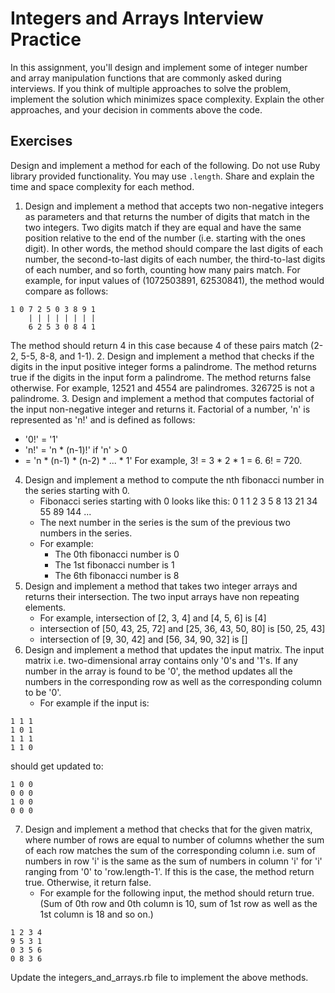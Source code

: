 # Integers and Arrays Interview Practice
In this assignment, you'll design and implement some of integer number and array manipulation functions that are commonly asked during interviews.
If you think of multiple approaches to solve the problem, implement the solution which minimizes space complexity. Explain the other approaches, and your decision in comments above the code.

## Exercises
Design and implement a method for each of the following. Do not use Ruby library provided functionality. You may use `.length`. Share and explain the time and space complexity for each method.
1. Design and implement a method that accepts two non-negative integers as parameters and that returns the number of digits that match in the two integers. Two digits match if they are equal and have the same position relative to the end of the number (i.e. starting with the ones digit). In other words, the method should compare the last digits of each number, the second-to-last digits of each number, the third-to-last digits of each number, and so forth, counting how many pairs match.
For example, for  input values of (1072503891, 62530841), the method would compare as follows:
```
1 0 7 2 5 0 3 8 9 1
    | | | | | | | |
    6 2 5 3 0 8 4 1
```
The method should return 4 in this case because 4 of these pairs match (2-2, 5-5, 8-8, and 1-1).
2. Design and implement a method that checks if the digits in the input positive integer forms a palindrome. The method returns true if the digits in the input form a palindrome. The method returns false otherwise.
For example, 12521 and 4554 are palindromes. 326725 is not a palindrome.
3. Design and implement a method that computes factorial of the input non-negative integer and returns it. Factorial of a number, 'n' is represented as 'n!' and is defined as follows:
   - '0!' = '1'
   - 'n!' = 'n * (n-1)!' if 'n' > 0
   -    = 'n * (n-1) * (n-2) * ... * 1'
For example, 3! = 3 * 2 * 1 = 6. 6! = 720.
4. Design and implement a method to compute the nth fibonacci number in the series starting with 0.
   - Fibonacci series starting with 0 looks like this: 0 1 1 2 3 5 8 13 21 34 55 89 144 ...
   - The next number in the series is the sum of the previous two numbers in the series.
   - For example:
     - The 0th fibonacci number is 0
     - The 1st fibonacci number is 1
     - The 6th fibonacci number is 8
5. Design and implement a method that takes two integer arrays and returns their intersection. The two input arrays have non repeating elements.
   - For example, intersection of [2, 3, 4] and [4, 5, 6] is [4]
   - intersection of [50, 43, 25, 72] and [25, 36, 43, 50, 80] is [50, 25, 43]
   - intersection of [9, 30, 42] and [56, 34, 90, 32] is []
6. Design and implement a method that updates the input matrix. The input matrix i.e. two-dimensional array contains only '0's and '1's. If any number in the array is found to be '0', the method updates all the numbers in the corresponding row as well as the corresponding column to be '0'.
   - For example if the input is:
```
1 1 1
1 0 1
1 1 1
1 1 0
```
should get updated to:
```
1 0 0
0 0 0
1 0 0
0 0 0
```
7. Design and implement a method that checks that for the given matrix, where number of rows are equal to number of columns whether the sum of each row matches the sum of the corresponding column i.e. sum
of numbers in row 'i' is the same as the sum of numbers in column 'i' for 'i' ranging from '0' to 'row.length-1'. If this is the case, the method return true. Otherwise, it return false.
   - For example for the following input, the method should return true. (Sum of 0th row and 0th column is 10, sum of 1st row as well as the 1st column is 18 and so on.)
```
1 2 3 4
9 5 3 1
0 3 5 6
0 8 3 6
```

Update the integers_and_arrays.rb file to implement the above methods.
